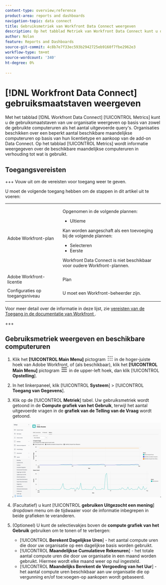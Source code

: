 ```yaml
---
content-type: overview;reference
product-area: reports and dashboards
navigation-topic: data connect
title: Gebruiksmetriek van Workfront Data Connect weergeven
description: Op het tabblad Metriek van Workfront Data Connect kunt u de gebruiksmaatstaven van uw organisatie bekijken op basis van zowel de maandelijkse computeruren die zijn gebruikt als het aantal uitgevoerde query's.
author: Nolan
feature: Reports and Dashboards
source-git-commit: 4c8b7e7f33ec593b2942725eb9160f7fbe2962e3
workflow-type: tm+mt
source-wordcount: '340'
ht-degree: 0%

---
```


# [!DNL Workfront Data Connect] gebruiksmaatstaven weergeven

Met het tabblad [!DNL Workfront Data Connect] [!UICONTROL Metrics] kunt u de gebruiksmaatstaven van uw organisatie weergeven op basis van zowel de gebruikte computeruren als het aantal uitgevoerde query&#39;s. Organisaties beschikken over een beperkt aantal beschikbare maandelijkse computeruren op basis van hun licentietype en aankoop van de add-on Data Connect. Op het tabblad [!UICONTROL Metrics] wordt informatie weergegeven over de beschikbare maandelijkse computeruren in verhouding tot wat is gebruikt.

## Toegangsvereisten

+++ Vouw uit om de vereisten voor toegang weer te geven.

U moet de volgende toegang hebben om de stappen in dit artikel uit te voeren:

<table style="table-layout:auto"> 
 <col> 
 <col> 
 <tbody> 
  <tr> 
   <td role="rowheader">Adobe Workfront-plan</td> 
   <td><p>Opgenomen in de volgende plannen:</p>
    <ul>
        <li>Ultieme</li> 
    </ul>    
   <p>Kan worden aangeschaft als een toevoeging bij de volgende plannen:</p> 
    <ul>
        <li>Selecteren</li> 
        <li>Eerste</li>
    </ul> 
    <p>Workfront Data Connect is niet beschikbaar voor oudere Workfront-plannen.</p> 
   </td> </td> 
  </tr> 
  <tr> 
   <td role="rowheader">Adobe Workfront-licentie</td> 
   <td>Plan</td> 
  </tr> 
  <tr> 
   <td role="rowheader">Configuraties op toegangsniveau</td> 
   <td> <p>U moet een Workfront-beheerder zijn.</p></td> 
  </tr> 
 </tbody> 
</table>

Voor meer detail over de informatie in deze lijst, zie [ vereisten van de Toegang in de documentatie van Workfront ](/help/quicksilver/administration-and-setup/add-users/access-levels-and-object-permissions/access-level-requirements-in-documentation.md).

+++

## Gebruiksmetriek weergeven en beschikbare computeruren

1. Klik het **[!UICONTROL Main Menu]** pictogram ![ Belangrijkste Menu ](/help/_includes/assets/main-menu-icon.png) in de hoger-juiste hoek van Adobe Workfront, of (als beschikbaar), klik het **[!UICONTROL Main Menu]** pictogram ![ Belangrijkste Menu ](/help/_includes/assets/main-menu-icon-left-nav.png) in de upper-left hoek, dan klik [!UICONTROL **Opstelling**].

1. In het linkerpaneel, klik [!UICONTROL **Systeem**] > [!UICONTROL **Toegang van Gegevens**].

1. Klik op de [!UICONTROL **Metriek**] tabel. Uw gebruiksmetriek wordt getoond in de **Compute grafiek van het Gebruik**, terwijl het aantal uitgevoerde vragen in de **grafiek van de Telling van de Vraag** wordt getoond.

   ![ Gegevens verbinden gebruiksmetriek ](/help/quicksilver/reports-and-dashboards/data-lake/assets/data-connect-usage-metrics.png)

1. (Facultatief) u kunt [!UICONTROL **gebruiken Uitgezocht een mening**] dropdown menu om de tijdwaaier voor de informatie inbegrepen in beide grafieken te veranderen.

1. (Optioneel) U kunt de selectievakjes boven de **compute grafiek van het Gebruik** gebruiken om te tonen of te verbergen:
   * [!UICONTROL **Berekent Dagelijkse Uren**] - het aantal compute uren die door uw organisatie op een dagelijkse basis worden gebruikt.
   * [!UICONTROL **Maandelijkse Cumulatieve Rekenuren**] - het totale aantal compute uren die door uw organisatie in een maand worden gebruikt. Hiermee wordt elke maand weer op nul ingesteld.
   * [!UICONTROL **Maandelijks Berekent de Vergoeding van het Uur**] - het aantal compute uren beschikbaar aan uw organisatie die op vergunning en/of toe:voegen-op aankopen wordt gebaseerd.
